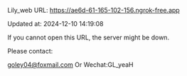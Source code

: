 Lily_web URL: https://ae6d-61-165-102-156.ngrok-free.app

Updated at: 2024-12-10 14:19:08

If you cannot open this URL, the server might be down.

Please contact: 

goley04@foxmail.com Or Wechat:GL_yeaH